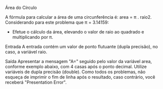 Área do Círculo

A fórmula para calcular a área de uma circunferência é: area = π . raio2. Considerando para este problema que π = 3.14159:

- Efetue o cálculo da área, elevando o valor de raio ao quadrado e multiplicando por π.

Entrada
A entrada contém um valor de ponto flutuante (dupla precisão), no caso, a variável raio.

Saída
Apresentar a mensagem "A=" seguido pelo valor da variável area, conforme exemplo abaixo, com 4 casas após o ponto decimal. Utilize variáveis de dupla precisão (double). Como todos os problemas, não esqueça de imprimir o fim de linha após o resultado, caso contrário, você receberá "Presentation Error".